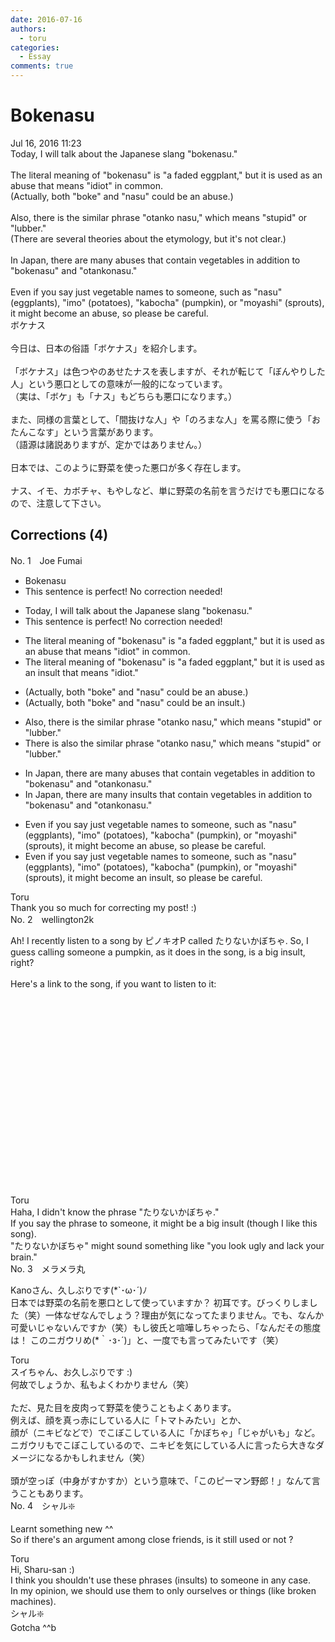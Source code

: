 ```yaml
---
date: 2016-07-16
authors:
  - toru
categories:
  - Essay
comments: true
---
```


# Bokenasu
<div class="date">Jul 16, 2016 11:23</div>
<div id="post"><div id="body_show_ori">
Today, I will talk about the Japanese slang "bokenasu."<br/><br/>The literal meaning of "bokenasu" is "a faded eggplant," but it is used as an abuse that means "idiot" in common.<br/>(Actually, both "boke" and "nasu" could be an abuse.)<br/><br/>Also, there is the similar phrase "otanko nasu," which means "stupid" or "lubber."<br/>(There are several theories about the etymology, but it's not clear.)<br/><br/>In Japan, there are many abuses that contain vegetables in addition to "bokenasu" and "otankonasu."<br/><br/>Even if you say just vegetable names to someone, such as "nasu" (eggplants), "imo" (potatoes), "kabocha" (pumpkin), or "moyashi" (sprouts), it might become an abuse, so please be careful.
</div></div>

<!-- more -->

<div id="post_ja"><div id="body_show_mo">
ボケナス<br/><br/>今日は、日本の俗語「ボケナス」を紹介します。<br/><br/>「ボケナス」は色つやのあせたナスを表しますが、それが転じて「ぼんやりした人」という悪口としての意味が一般的になっています。<br/>（実は、「ボケ」も「ナス」もどちらも悪口になります。）<br/><br/>また、同様の言葉として、「間抜けな人」や「のろまな人」を罵る際に使う「おたんこなす」という言葉があります。<br/>（語源は諸説ありますが、定かではありません。）<br/><br/>日本では、このように野菜を使った悪口が多く存在します。<br/><br/>ナス、イモ、カボチャ、もやしなど、単に野菜の名前を言うだけでも悪口になるので、注意して下さい。
</div></div>

## Corrections (4)
<div id="block"><div class="first_name"> No. 1　<span class="just_name">Joe Fumai</span></div><div id="block2">
<ul class="correction_field">
<li class="incorrect">Bokenasu</li>
<li class="corrected perfect">This sentence is perfect! No correction needed!</li>
</ul>
<ul class="correction_field">
<li class="incorrect">Today, I will talk about the Japanese slang "bokenasu."</li>
<li class="corrected perfect">This sentence is perfect! No correction needed!</li>
</ul>
<ul class="correction_field">
<li class="incorrect">The literal meaning of "bokenasu" is "a faded eggplant," but it is used as an abuse that means "idiot" in common.</li>
<li class="corrected correct">
The literal meaning of "bokenasu" is "a faded eggplant," but it is used as an insult that means "idiot."
</li>
</ul>
<ul class="correction_field">
<li class="incorrect">(Actually, both "boke" and "nasu" could be an abuse.)</li>
<li class="corrected correct">
(Actually, both "boke" and "nasu" could be an insult.)
</li>
</ul>
<ul class="correction_field">
<li class="incorrect">Also, there is the similar phrase "otanko nasu," which means "stupid" or "lubber."</li>
<li class="corrected correct">
There is also the similar phrase "otanko nasu," which means "stupid" or "lubber."
</li>
</ul>
<ul class="correction_field">
<li class="incorrect">In Japan, there are many abuses that contain vegetables in addition to "bokenasu" and "otankonasu."</li>
<li class="corrected correct">
In Japan, there are many insults that contain vegetables in addition to "bokenasu" and "otankonasu."
</li>
</ul>
<ul class="correction_field">
<li class="incorrect">Even if you say just vegetable names to someone, such as "nasu" (eggplants), "imo" (potatoes), "kabocha" (pumpkin), or "moyashi" (sprouts), it might become an abuse, so please be careful.</li>
<li class="corrected correct">
Even if you say just vegetable names to someone, such as "nasu" (eggplants), "imo" (potatoes), "kabocha" (pumpkin), or "moyashi" (sprouts), it might become an insult, so please be careful.
</li>
</ul>
</div><div class="name"><span class="just_name">Toru</span><br>
Thank you so much for correcting my post! :)
</div>
</div>
<div id="block"><div class="first_name"> No. 2　<span class="just_name">wellington2k</span></div><div id="block2">
<p class="comment_small">
 Ah! I recently listen to a song by ピノキオP called たりないかぼちゃ. So, I guess calling someone a pumpkin, as it does in the song, is a big insult, right?
 <br/>
 <br/>
 Here's a link to the song, if you want to listen to it:
 <object height="315" width="560">
  <param name="movie" value="https://www.youtube.com/v/A8hnlbtMsUs"/>
  <embed height="315" src="https://www.youtube.com/v/A8hnlbtMsUs" type="application/x-shockwave-flash" width="560"/>
 </object>
</p>

</div><div class="name"><span class="just_name">Toru</span><br>
Haha, I didn't know the phrase "たりないかぼちゃ."<br/>If you say the phrase to someone, it might be a big insult (though I like this song).<br/>"たりないかぼちゃ" might sound something like "you look ugly and lack your brain." 
</div>
</div>
<div id="block"><div class="first_name"> No. 3　<span class="just_name">メラメラ丸</span></div><div id="block2">
<p class="comment_small">
 Kanoさん、久しぶりです(*`･ω･´)ﾉ
 <br/>
 日本では野菜の名前を悪口として使っていますか？ 初耳です。びっくりしました（笑）一体なぜなんでしょう？理由が気になってたまりません。でも、なんか可愛いじゃないんですか（笑）もし彼氏と喧嘩しちゃったら、「なんだその態度は！ このニガウリめ(*｀･з･´)」と、一度でも言ってみたいです（笑）
</p>

</div><div class="name"><span class="just_name">Toru</span><br>
スイちゃん、お久しぶりです :)<br/>何故でしょうか、私もよくわかりません（笑）<br/><br/>ただ、見た目を皮肉って野菜を使うこともよくあります。<br/>例えば、顔を真っ赤にしている人に「トマトみたい」とか、<br/>顔が（ニキビなどで）でこぼこしている人に「かぼちゃ」「じゃがいも」など。<br/>ニガウリもでこぼこしているので、ニキビを気にしている人に言ったら大きなダメージになるかもしれません（笑）<br/><br/>頭が空っぽ（中身がすかすか）という意味で、「このピーマン野郎！」なんて言うこともあります。
</div>
</div>
<div id="block"><div class="first_name"> No. 4　<span class="just_name">シャル❇️</span></div><div id="block2">
<p class="comment_small">
 Learnt something new ^^
 <br/>
 So if there's an argument among close friends, is it still used or not ?
</p>

</div><div class="name"><span class="just_name">Toru</span><br>
Hi, Sharu-san :)<br/>I think you shouldn't use these phrases (insults) to someone in any case.<br/>In my opinion, we should use them to only ourselves or things (like broken machines).
</div>
<div class="name"><span class="just_name">シャル❇️</span><br>
Gotcha ^^b
</div>
</div>
